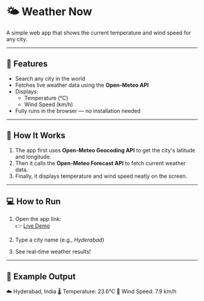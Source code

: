 # 🌤️ Weather Now

A simple web app that shows the current temperature and wind speed for any city.

---

## 🚀 Features
- Search any city in the world
- Fetches live weather data using the **Open-Meteo API**
- Displays:
  - Temperature (°C)
  - Wind Speed (km/h)
- Fully runs in the browser — no installation needed

---

## 🧠 How It Works
1. The app first uses **Open-Meteo Geocoding API** to get the city's latitude and longitude.
2. Then it calls the **Open-Meteo Forecast API** to fetch current weather data.
3. Finally, it displays temperature and wind speed neatly on the screen.

---

## 💻 How to Run
1. Open the app link:  
   👉 [Live Demo](https://codesandbox.io/p/sandbox/zm672r)

2. Type a city name (e.g., *Hyderabad*)  
3. See real-time weather results!

---

## 🧾 Example Output
☁️
Hyderabad, India
🌡️ Temperature: 23.6°C
💨 Wind Speed: 7.9 km/h
